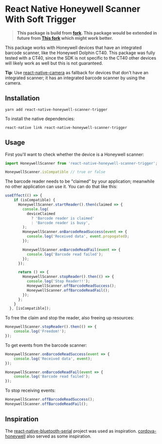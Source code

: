 # React Native Honeywell Scanner With Soft Trigger

> **This package is build from [fork](https://github.com/Volst/react-native-honeywell-scanner). This package would be extended in future from [This fork](https://github.com/AMI3GOLtd/react-native-honeywell-scanner) which might work better.**

This package works with Honeywell devices that have an integrated barcode scanner, like the Honeywell Dolphin CT40. This package was fully tested with a CT40, since the SDK is not specific to the CT40 other devices will likely work as well but this is not guaranteed.

**Tip**: Use [react-native-camera](https://github.com/react-native-community/react-native-camera) as fallback for devices that don't have an integrated scanner; it has an integrated barcode scanner by using the camera.

## Installation

```
yarn add react-native-honeywell-scanner-trigger
```

To install the native dependencies:

```
react-native link react-native-honeywell-scanner-trigger
```

## Usage

First you'll want to check whether the device is a Honeywell scanner:

```js
import HoneywellScanner from 'react-native-honeywell-scanner-trigger';

HoneywellScanner.isCompatible // true or false
```

The barcode reader needs to be "claimed" by your application; meanwhile no other application can use it. You can do that like this:

```js
useEffect(() => {
    if (isCompatible) {
      HoneywellScanner.startReader().then(claimed => {
        console.log(
          deviceClaimed
            ? 'Barcode reader is claimed'
            : 'Barcode reader is busy',
        );
        HoneywellScanner.onBarcodeReadSuccess(event => {
          console.log('Received data', event.propogated);
        });

        HoneywellScanner.onBarcodeReadFail(event => {
          console.log('Barcode read failed');
        });
      });

      return () => {
        HoneywellScanner.stopReader().then(() => {
          console.log('Stop Reader!!');
          HoneywellScanner.offBarcodeReadSuccess();
          HoneywellScanner.offBarcodeReadFail();
        });
      };
    }
  }, [isCompatible]);
```

To free the claim and stop the reader, also freeing up resources:

```js
HoneywellScanner.stopReader().then(() => {
    console.log('Freedom!');
});
```

To get events from the barcode scanner:

```js
HoneywellScanner.onBarcodeReadSuccess(event => {
    console.log('Received data', event);
});

HoneywellScanner.onBarcodeReadFail(event => {
    console.log('Barcode read failed');
});
```

To stop receiving events:

```js
HoneywellScanner.offBarcodeReadSuccess();
HoneywellScanner.offBarcodeReadFail();
```


## Inspiration

The [react-native-bluetooth-serial](https://github.com/rusel1989/react-native-bluetooth-serial) project was used as inspiration. [cordova-honeywell](https://github.com/icsfl/cordova-honeywell) also served as some inspiration.
